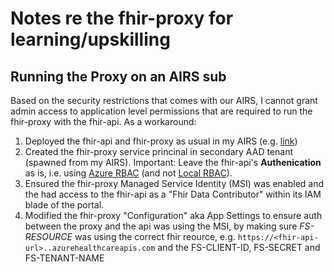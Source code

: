 # Notes re the fhir-proxy for learning/upskilling

## Running the Proxy on an AIRS sub 
Based on the security restrictions that comes with our AIRS, I cannot grant admin access to application level permissions that are required to run the fhir-proxy with the fhir-api.
As a workaround: 
1.  Deployed the fhir-api and fhir-proxy as usual in my AIRS (e.g. [link](https://github.com/microsoft/azure-healthcare-apis-workshop/tree/main/Challenge-01%20-%20Deploy%20Azure%20API%20for%20FHIR%20(PaaS)%2C%20FHIR-Proxy%20(OSS)%2C%20and%20FHIR-Bulk%20Loader%20(OSS)))  
2.  Created the fhir-proxy service princinal in secondary AAD tenant (spawned from my AIRS).  Important:  Leave the fhir-api's **Authenication** as is, i.e. using [Azure RBAC](https://docs.microsoft.com/en-us/azure/healthcare-apis/azure-api-for-fhir/configure-azure-rbac#confirm-azure-rbac-mode) (and not [Local RBAC](https://docs.microsoft.com/en-us/azure/healthcare-apis/azure-api-for-fhir/configure-local-rbac)).
3.  Ensured the fhir-proxy Managed Service Identity (MSI) was enabled and the had access to the fhir-api as a "Fhir Data Contributor" within its IAM blade of the portal.
3.  Modified the fhir-proxy "Configuration" aka App Settings to ensure auth between the proxy and the api was using the MSI, by making sure _FS-RESOURCE_ was using the correct fhir reource, e.g. `https://<fhir-api-url>..azurehealthcareapis.com` and the FS-CLIENT-ID, FS-SECRET and FS-TENANT-NAME 
